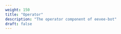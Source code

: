 ```yaml
---
weight: 150
title: "Operator"
description: "The operator component of eevee-bot"
draft: false
---
```


